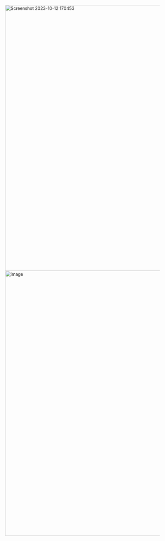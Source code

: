 <img width="864" alt="Screenshot 2023-10-12 170453" src="https://github.com/RoshanYeah/Project-237/assets/98729871/aaab029a-72c6-4807-84be-9a9d6b1258d7">
<img width="861" alt="image" src="https://github.com/RoshanYeah/Project-237/assets/98729871/7fef9ee4-b238-46af-ade2-3a2ce395a292">
